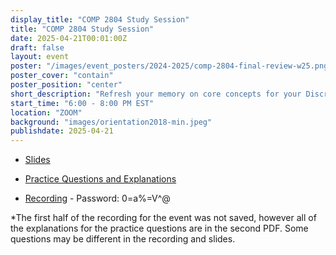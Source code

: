 ```yaml
---
display_title: "COMP 2804 Study Session"
title: "COMP 2804 Study Session"
date: 2025-04-21T00:01:00Z
draft: false
layout: event
poster: "/images/event_posters/2024-2025/comp-2804-final-review-w25.png"
poster_cover: "contain"
poster_position: "center"
short_description: "Refresh your memory on core concepts for your Discrete Structures II exam!" 
start_time: "6:00 - 8:00 PM EST"
location: "ZOOM"
background: "images/orientation2018-min.jpeg"
publishdate: 2025-04-21
---
```

- [Slides](/pdfs/2024-2025/comp-2804-w25-final-session/comp-2804-w25-slides.pdf)
- [Practice Questions and Explanations](/pdfs/2024-2025/comp-2804-w25-final-session/comp-2804-w25-answers.pdf)

- [Recording](https://carleton-ca.zoom.us/rec/share/rKh9VSdIlpbpWPfiOsr2-lab3cltXPTqgyz1ehqgnxPJ01O1Wm1NQ5jIV_0Eqac.btVgTbsgZE3oW2vQ) - Password: 0=a%=V^@

*The first half of the recording for the event was not saved, however all of the explanations for the practice questions are in the second PDF. Some questions may be different in the recording and slides. 